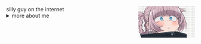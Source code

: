 <img align="right" src="Nazuna_Nanakusa_Call_of_the_Night_Yofukashi_no_Uta-2181429-3715795970.jpg" width="30%">
silly guy on the internet

<details>
  <summary>more about me</summary>
<h3>experience</h3>
  <h5>Web-Stack</h5>
   <img src="https://img.shields.io/badge/html5-%23E34F26?style=flat&logo=html5&logoColor=white"/>
  <img src="https://img.shields.io/badge/css-%231572B6?style=flat&logo=css&logoColor=white"/>
<details/>

[![Anurag's GitHub stats](https://github-readme-stats.vercel.app/api?username=MrMastered)](https://github.com/anuraghazra/github-readme-stats)
